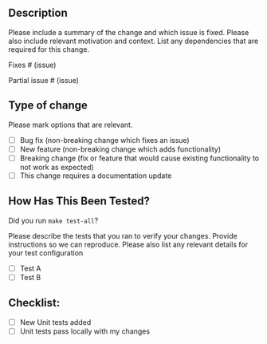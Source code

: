 ## Description

Please include a summary of the change and which issue is fixed. Please also include relevant motivation and context. List any dependencies that are required for this change.

<!-- Depending on whether the PR fixes the Issue fully or partially -->

Fixes # (issue)  <!-- The issue is fixed in whole (no futher work will be needed) -->

Partial issue # (issue) <!-- In-case the issue is partially fixed, i.e., still some work may be needed -->

## Type of change

Please mark options that are relevant.

- [ ] Bug fix (non-breaking change which fixes an issue)
- [ ] New feature (non-breaking change which adds functionality)
- [ ] Breaking change (fix or feature that would cause existing functionality to not work as expected)
- [ ] This change requires a documentation update

## How Has This Been Tested?

Did you run `make test-all`?

Please describe the tests that you ran to verify your changes. Provide instructions so we can reproduce. Please also list any relevant details for your test configuration

- [ ] Test A
- [ ] Test B

## Checklist:

- [ ] New Unit tests added
- [ ] Unit tests pass locally with my changes
